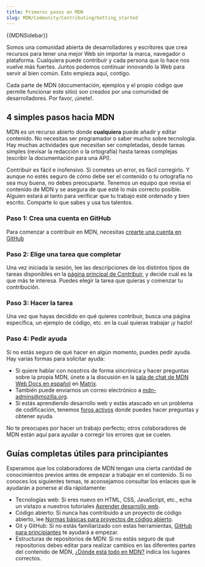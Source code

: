 ```yaml
---
title: Primeros pasos en MDN
slug: MDN/Community/Contributing/Getting_started
---
```


{{MDNSidebar}}

Somos una comunidad abierta de desarrolladores y escritores que crea recursos para tener una mejor Web sin importar la marca, navegador o plataforma. Cualquiera puede contribuir y cada persona que lo hace nos vuelve más fuertes. Juntos podemos continuar innovando la Web para servir al bien común. Esto empieza aquí, contigo.

Cada parte de MDN (documentación, ejemplos y el propio código que permite funcionar este sitio) son creados por una comunidad de desarrolladores. Por favor, ¡únete!.

## 4 simples pasos hacia MDN

MDN es un recurso abierto donde **cualquiera** puede añadir y editar contenido. No necesitas ser programador o saber mucho sobre tecnología. Hay muchas actividades que necesitan ser completadas, desde tareas simples (revisar la redacción o la ortografía) hasta tareas complejas (escribir la documentación para una API).

Contribuir es fácil e inofensivo. Si cometes un error, es fácil corregirlo. Y aunque no estés seguro de cómo debe ser el contenido o tu ortografía no sea muy buena, no debes preocuparte. Tenemos un equipo que revisa el contenido de MDN y se asegura de que esté lo más correcto posible. Alguien estará al tanto para verificar que tu trabajo esté ordenado y bien escrito. Comparte lo que sabes y usa tus talentos.

### Paso 1: Crea una cuenta en GitHub

Para comenzar a contribuir en MDN, necesitas [crearte una cuenta en GitHub](https://github.com/mdn/content/#setup)

### Paso 2: Elige una tarea que completar

Una vez iniciada la sesión, lee las descripciones de los distintos tipos de tareas disponibles en la [página principal de Contribuir](/es/docs/MDN/Contribute), y decide cuál es la que más te interesa. Puedes elegir la tarea que quieras y comenzar tu contribución.

### Paso 3: Hacer la tarea

Una vez que hayas decidido en qué quieres contribuir, busca una página específica, un ejemplo de código, etc. en la cual quieras trabajar ¡y hazlo!

### Paso 4: Pedir ayuda

Si no estás seguro de qué hacer en algún momento, puedes pedir ayuda. Hay varias formas para solicitar ayuda:

- Si quiere hablar con nosotros de forma sincrónica y hacer preguntas sobre la propia MDN, únete a la discusión en la [sala de chat de MDN Web Docs en español](https://chat.mozilla.org/#/room/#mdn-l10n-es:mozilla.org) en [Matrix](https://wiki.mozilla.org/Matrix).
- También puede enviarnos un correo electrónico a <mdn-admins@mozilla.org>.
- Si estás aprendiendo desarrollo web y estás atascado en un problema de codificación, tenemos [foros activos](https://discourse.mozilla.org/c/mdn/learn/250) donde puedes hacer preguntas y obtener ayuda.

No te preocupes por hacer un trabajo perfecto; otros colaboradores de MDN están aquí para ayudar a corregir los errores que se cuelen.

## Guías completas útiles para principiantes

Esperamos que los colaboradores de MDN tengan una cierta cantidad de conocimientos previos
antes de empezar a trabajar en el contenido. Si no conoces los siguientes
temas, te aconsejamos consultar los enlaces que le ayudarán a ponerse al día
rápidamente:

- Tecnologías web: Si eres nuevo en HTML, CSS, JavaScript, etc., echa un vistazo a nuestros tutoriales [Aprender desarrollo web](/es/docs/Learn).
- Código abierto: Si nunca has contribuido a un proyecto de código abierto, lee [Normas básicas para proyectos de código abierto](/es/docs/MDN/Contribute/Open_source_etiquette).
- Git y GitHub: Si no estás familiarizado con estas herramientas, [GitHub para principiantes](/es/docs/MDN/Contribute/GitHub_beginners) te ayudará a empezar.
- Estructuras de repositorios de MDN: Si no estás seguro de qué repositorios debes editar para realizar cambios en las diferentes partes del contenido de MDN, [¿Dónde está todo en MDN?](/es/docs/MDN/Contribute/Where_is_everything) indica los lugares correctos.
